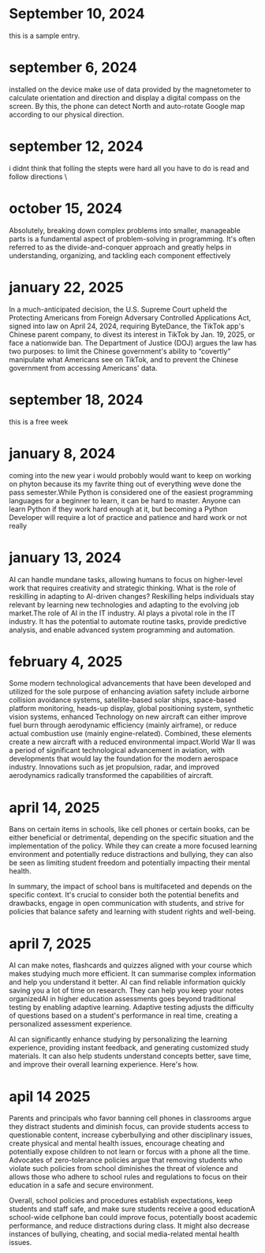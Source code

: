# September 10, 2024
this is a sample entry.



# september 6, 2024
installed on the device make use of data provided by the magnetometer to calculate orientation and direction and display a digital compass on the screen. By this, the phone can detect North and auto-rotate Google map according to our physical direction.






# september 12, 2024
i didnt think that folling the stepts were hard all you have to do is read and follow directions 
\

# october 15, 2024
Absolutely, breaking down complex problems into smaller, manageable parts is a fundamental aspect of problem-solving in programming. It's often referred to as the divide-and-conquer approach and greatly helps in understanding, organizing, and tackling each component effectively




# january 22, 2025
In a much-anticipated decision, the U.S. Supreme Court upheld the Protecting Americans from Foreign Adversary Controlled Applications Act, signed into law on April 24, 2024, requiring ByteDance, the TikTok app's Chinese parent company, to divest its interest in TikTok by Jan. 19, 2025, or face a nationwide ban.
The Department of Justice (DOJ) argues the law has two purposes: to limit the Chinese government's ability to “covertly” manipulate what Americans see on TikTok, and to prevent the Chinese government from accessing Americans' data.



# september 18, 2024
this is a free week






# january 8, 2024
coming into the new year i would probobly would want to keep on working on phyton because its my favrite thing out of everything weve done the pass semester.While Python is considered one of the easiest programming languages for a beginner to learn, it can be hard to master. Anyone can learn Python if they work hard enough at it, but becoming a Python Developer will require a lot of practice and patience and hard work or not really 


# january 13, 2024

AI can handle mundane tasks, allowing humans to focus on higher-level work that requires creativity and strategic thinking. What is the role of reskilling in adapting to AI-driven changes? Reskilling helps individuals stay relevant by learning new technologies and adapting to the evolving job market.The role of AI in the IT industry. AI plays a pivotal role in the IT industry. It has the potential to automate routine tasks, provide predictive analysis, and enable advanced system programming and automation.




# february 4, 2025
Some modern technological advancements that have been developed and utilized for the sole purpose of enhancing aviation safety include airborne collision avoidance systems, satellite-based solar ships, space-based platform monitoring, heads-up display, global positioning system, synthetic vision systems, enhanced Technology on new aircraft can either improve fuel burn through aerodynamic efficiency (mainly airframe), or reduce actual combustion use (mainly engine-related). Combined, these elements create a new aircraft with a reduced environmental impact.World War II was a period of significant technological advancement in aviation, with developments that would lay the foundation for the modern aerospace industry. Innovations such as jet propulsion, radar, and improved aerodynamics radically transformed the capabilities of aircraft.









# april 14, 2025 
Bans on certain items in schools, like cell phones or certain books, can be either beneficial or detrimental, depending on the specific situation and the implementation of the policy. While they can create a more focused learning environment and potentially reduce distractions and bullying, they can also be seen as limiting student freedom and potentially impacting their mental health.

In summary, the impact of school bans is multifaceted and depends on the specific context. It's crucial to consider both the potential benefits and drawbacks, engage in open communication with students, and strive for policies that balance safety and learning with student rights and well-being. 






# april 7, 2025 
AI can make notes, flashcards and quizzes aligned with your course which makes studying much more efficient. It can summarise complex information and help you understand it better. AI can find reliable information quickly saving you a lot of time on research. They can help you keep your notes organizedAI in higher education assessments goes beyond traditional testing by enabling adaptive learning. Adaptive testing adjusts the difficulty of questions based on a student's performance in real time, creating a personalized assessment experience.

AI can significantly enhance studying by personalizing the learning experience, providing instant feedback, and generating customized study materials. It can also help students understand concepts better, save time, and improve their overall learning experience. 
Here's how. 



# apil 14 2025
Parents and principals who favor banning cell phones in classrooms argue they distract students and diminish focus, can provide students access to questionable content, increase cyberbullying and other disciplinary issues, create physical and mental health issues, encourage cheating and potentially expose children to not learn or forcus with a phone all the time. Advocates of zero-tolerance policies argue that removing students who violate such policies from school diminishes the threat of violence and allows those who adhere to school rules and regulations to focus on their education in a safe and secure environment.


 Overall, school policies and procedures establish expectations, keep students and staff safe, and make sure students receive a good educationA school-wide cellphone ban could improve focus, potentially boost academic performance, and reduce distractions during class. It might also decrease instances of bullying, cheating, and social media-related mental health issues. 
